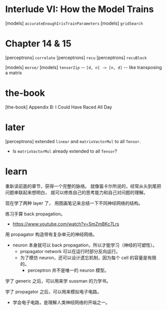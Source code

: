 # Interlude VI: How the Model Trains

[models] `accurateEnoughIrisTrainParameters`
[models] `gridSearch`

# Chapter 14 & 15

[perceptrons] `correlate`
[perceptrons] `recu`
[perceptrons] `recuBlock`

[models] `morse/`
[models] `tenserZip` -- `[d, n] -> [n, d]` -- like transposing a matrix

# the-book

[the-book] Appendix B: I Could Have Raced All Day

# later

[perceptrons] extended `linear` and `matrixVactorMul` to all `Tensor`.

- Is `matrixVactorMul` already extended to all `Tensor`?

# learn

重新读前面的章节，获得一个完整的脉络。
就像笛卡尔所说的，经常从头到尾把问题串联起来想明白，
就可以修炼自己的思考能力和自己对问题的理解。

现在学了两种 layer 了，
用图画笔记来总结一下不同神经网络的结构。

练习手算 back propagation。

- https://www.youtube.com/watch?v=SmZmBKc7Lrs

用 propagator 构造带有复杂单元的神经网络。

- neuron 本身就可以 back propagation，所以才能学习（神经的可塑性）。
  - propagator network 可以在运行时部分反向运行。
  - 为了模仿 neuron，还可以设计遗忘机制，因为每个 cell 的容量是有限的。
    - perceptron 并不是唯一的 neuron 模型。

学了 generic 之后，可以用来学 sussman 的力学书。

学了 propagator 之后，可以用来模拟电子电路。

- 学会电子电路，是理解人类神经网络的开端之一。
